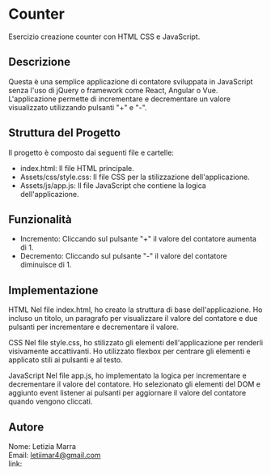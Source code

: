 # Counter
Esercizio creazione counter con HTML CSS e JavaScript.
## Descrizione
Questa è una semplice applicazione di contatore sviluppata in JavaScript senza l'uso di jQuery o framework come React, Angular o Vue. L'applicazione permette di incrementare e decrementare un valore visualizzato utilizzando pulsanti "+" e "-".
## Struttura del Progetto
Il progetto è composto dai seguenti file e cartelle:
- index.html: Il file HTML principale.
- Assets/css/style.css: Il file CSS per la stilizzazione dell'applicazione.
- Assets/js/app.js: Il file JavaScript che contiene la logica dell'applicazione.
## Funzionalità
- Incremento: Cliccando sul pulsante "+" il valore del contatore aumenta di 1.
- Decremento: Cliccando sul pulsante "-" il valore del contatore diminuisce di 1.
## Implementazione
HTML
Nel file index.html, ho creato la struttura di base dell'applicazione. Ho incluso un titolo, un paragrafo per visualizzare il valore del contatore e due pulsanti per incrementare e decrementare il valore.

CSS
Nel file style.css, ho stilizzato gli elementi dell'applicazione per renderli visivamente accattivanti. Ho utilizzato flexbox per centrare gli elementi e applicato stili ai pulsanti e al testo. 

JavaScript
Nel file app.js, ho implementato la logica per incrementare e decrementare il valore del contatore. Ho selezionato gli elementi del DOM e aggiunto event listener ai pulsanti per aggiornare il valore del contatore quando vengono cliccati. 

## Autore
Nome: Letizia Marra  
Email: letiimar4@gmail.com  
link:  





